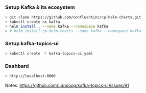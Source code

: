 ### Setup Kafka & its ecosystem

```bash
> git clone https://github.com/confluentinc/cp-helm-charts.git
> kubectl create ns kafka
> helm install . --name kafka --namespace kafka
> # helm install cp-helm-charts --name kafka --namespace kafka
```

### Setup kafka-topics-ui

```bash
> kubectl create -f kafka-topics-ui.yaml
```

### Dashbard

```bash
> http://localhost:8000
```

Notes: https://github.com/Landoop/kafka-topics-ui/issues/91